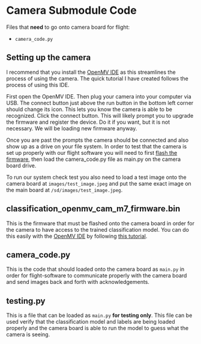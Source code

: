 # Camera Submodule Code
Files that **need** to go onto camera board for flight:
- `camera_code.py`

## Setting up the camera
I recommend that you install the [OpenMV IDE](https://openmv.io/pages/download) as this streamlines the process of using the camera. The quick tutorial I have created follows the process of using this IDE.

First open the OpenMV IDE. Then plug your camera into your computer via USB. The connect button just above the run button in the bottom left corner should change its icon. This lets you know the camera is able to be recognized. Click the connect button. This will likely prompt you to upgrade the firmware and register the device. Do it if you want, but it is not necessary. We will be loading new firmware anyway. 

Once you are past the prompts the camera should be connected and also show up as a drive on your file system. In order to test that the camera is set up properly with our flight software you will need to first [flash the firmware](#classification_openmv_cam_m7_firmwarebin), then load the camera_code.py file as main.py on the camera board drive.

To run our system check test you also need to load a test image onto the camera board at `images/test_image.jpeg` and put the same exact image on the main board at `/sd/images/test_image.jpeg`.

## classification_openmv_cam_m7_firmware.bin
This is the firmware that must be flashed onto the camera board in order for the camera to have access to the trained classification model. You can do this easily with the [OpenMV IDE](https://openmv.io/pages/download) by following [this tutorial](https://docs.edgeimpulse.com/docs/run-inference/running-your-impulse-openmv#deploying-your-impulse-as-an-openmv-firmware). 

## camera_code.py
This is the code that should loaded onto the camera board as `main.py` in order for flight-software to communicate properly with the camera board and send images back and forth with acknowledgements. 

## testing.py
This is a file that can be loaded as `main.py` **for testing only**. This file can be used verify that the classification model and labels are being loaded properly and the camera board is able to run the model to guess what the camera is seeing.